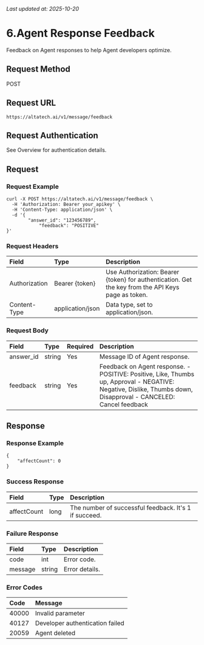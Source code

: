 _Last updated at: 2025-10-20_

# **6.Agent Response Feedback**

Feedback on Agent responses to help Agent developers optimize.

## **Request Method**

POST

## **Request URL**

`https://altatech.ai/v1/message/feedback`

## **Request Authentication**

See Overview for authentication details.

## **Request**

### **Request Example**

```
curl -X POST https://altatech.ai/v1/message/feedback \ 
  -H 'Authorization: Bearer your_apikey' \ 
  -H 'Content-Type: application/json' \ 
  -d '{
        "answer_id": "123456789",
			"feedback": "POSITIVE"
}'
```

### **Request Headers**

| Field | Type | Description |
| :---- | :---- | :---- |
| Authorization | Bearer {token} | Use Authorization: Bearer {token} for authentication. Get the key from the API Keys page as token. |
| Content-Type | application/json | Data type, set to application/json. |

### **Request Body**

| Field | Type | Required | Description |
| :---- | :---- | :---- | :---- |
| answer\_id | string | Yes | Message ID of Agent response. |
| feedback | string | Yes | Feedback on Agent response. \- POSITIVE: Positive, Like, Thumbs up, Approval \- NEGATIVE: Negative, Dislike, Thumbs down, Disapproval \- CANCELED: Cancel feedback |

## **Response**

### **Response Example**

```
{
    "affectCount": 0
}
```

### **Success Response**

| Field | Type | Description |
| :---- | :---- | :---- |
| affectCount | long | The number of successful feedback. It's 1 if succeed. |

### **Failure Response**

| Field | Type | Description |
| :---- | :---- | :---- |
| code | int | Error code. |
| message | string | Error details. |

### **Error Codes**

| Code | Message |
| :---- | :---- |
| 40000 | Invalid parameter |
| 40127 | Developer authentication failed |
| 20059 | Agent deleted |
